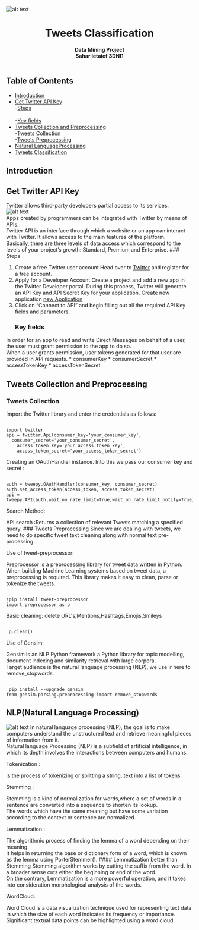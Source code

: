 ![alt text](https://media-exp1.licdn.com/dms/image/C4D0BAQGLbtKq3h4rnA/company-logo_200_200/0/1550065127463?e=2159024400&v=beta&t=L-UwZzZr5SPPC-Rr9PTSpD7UgAVJ5gjb5gFiaNwaWNE) 
<h1 align="center">Tweets Classification</h1>

<div align="center">
  <strong>Data Mining Project</strong>
</div>
<div align="center">
  <strong>Sahar letaief 3DNI1</strong>
</div>

<br />

## Table of Contents
- [Introduction](#Introduction)
- [Get Twitter API Key](#GetTwitterAPIKey)<br>
	-[Steps](#Steps)<br>	
	-[Key fields](#Keyfields)<br>
- [Tweets Collection and Preprocessing](#TweetsCollectionandPreprocessing)<br>
	-[Tweets Collection](#TweetsCollection)<br>
	-[Tweets Preprocessing](#TweetsPreprocessing)<br>
- [Natural LanguageProcessing](#NaturalLanguageProcessing)<br>
- [Tweets Classification](#TweetsClassification)<br>



## Introduction


## Get Twitter API Key
Twitter allows third-party developers partial access to its services.<br> ![alt text](https://cdn0.iconfinder.com/data/icons/twitter-ui-flat/48/Twitter_UI-02-512.png)<br>Apps created by programmers can be integrated with Twitter by means of APIs.<br>
Twitter API is an interface through which a website or an app can interact with Twitter. It allows access to the main features of the platform.<br>
Basically, there are three levels of data access which correspond to the levels of your project’s growth: Standard, Premium and Enterprise. 
	### Steps
1. Create a free Twitter user account
	Head over to  [Twitter](https://twitter.com) and register for a free account.
2. Apply for a Developer Account 
Create a project and add a new app in the Twitter Developer portal. 
During this process, Twitter will generate an API Key and API Secret Key for your application.
	Create new application [new Application](https://dev.twitter.com/apps/new)
3. Click on “Connect to API” and begin filling out all the required API Key fields and parameters.
	### Key fields
In order for an app to read and write Direct Messages on behalf of a user, the user must grant permission to the app to do so.<br> When a user grants permission, user tokens generated for that user are provided in API requests.	
	  * consumerKey
	  * consumerSecret
	  * accessTokenKey
	  * accessTokenSecret
## Tweets Collection and Preprocessing
   ### Tweets Collection
<p>Import the Twitter library and enter the credentials as follows:</p>
<pre style="padding-top: 0;" tabindex="0"><code style="padding-top: 0;">
import twitter
api = twitter.Api(consumer_key='your_consumer_key',
  consumer_secret='your_consumer_secret',
    access_token_key='your_access_token_key',
    access_token_secret='your_access_token_secret')
</code></pre>
<p>Creating an OAuthHandler instance. Into this we pass our consumer key and secret :</p>
<pre style="padding-top: 0;" tabindex="0"><code style="padding-top: 0;">
auth = tweepy.OAuthHandler(consumer_key, consumer_secret)
auth.set_access_token(access_token, access_token_secret)
api = tweepy.API(auth,wait_on_rate_limit=True,wait_on_rate_limit_notify=True)
</code></pre>
<p>Search Method:</p>
	API.search :Returns a collection of relevant Tweets matching a specified query.
   ### Tweets Preprocessing
Since we are dealing with tweets, we need to do specific tweet text cleaning along with normal text pre-processing. 
<p>Use of tweet-preprocessor:</p>	
Preprocessor is a preprocessing library for tweet data written in Python.<br>When building Machine Learning systems based on tweet data, a preprocessing is required. 
This library makes it easy to clean, parse or tokenize the tweets.

<pre style="padding-top: 0;" tabindex="0"><code style="padding-top: 0;">
!pip install tweet-preprocessor
import preprocessor as p
</code></pre>
Basic cleaning: delete URL's,Mentions,Hashtags,Emojis,Smileys
<pre style="padding-top: 0;" tabindex="0"><code style="padding-top: 0;">
 p.clean()
</code></pre> 
<p>Use of Gensim:</p>
Gensim is an NLP Python framework a Python library for topic modelling, document indexing and similarity retrieval with large corpora. <br>
Target audience is the natural language processing (NLP), we use ir here to remove_stopwords.
<pre style="padding-top: 0;" tabindex="0"><code style="padding-top: 0;">
 pip install --upgrade gensim
from gensim.parsing.preprocessing import remove_stopwords
</code></pre>

## NLP(Natural Language Processing)
![alt text](https://canopylab.com/wp-content/uploads/2019/11/shutterstock_1455391502-2.jpg)
In natural language processing (NLP), the goal is to make computers understand the unstructured text and retrieve meaningful pieces
of information from it. <br>Natural language Processing (NLP) 
is a subfield of artificial intelligence, in which its depth involves the interactions between computers and humans. <br>
<p>Tokenization : </p> is the process of tokenizing or splitting a string, text into a list of tokens.
<p>Stemming :</p> Stemming is a kind of normalization for words,where a set of words in a sentence are converted into a sequence to shorten its lookup. <br>
The words which have the same meaning but have some variation according to the context or sentence are normalized.
<p>Lemmatization :</p> The algorithmic process of finding the lemma of a word depending on their meaning.<br>
It helps in returning the base or dictionary form of a word, which is known as the lemma using PorterStemmer().
   #### Lemmatization better than Stemming
Stemming algorithm works by cutting the suffix from the word. In a broader sense cuts either the beginning or end of the word.<br>
On the contrary, Lemmatization is a more powerful operation, and it takes into consideration morphological analysis of the words.
<p>WordCloud:</p>Word Cloud is a data visualization technique used for representing text data in which the size of each word indicates its frequency or importance.<br>
Significant textual data points can be highlighted using a word cloud.
